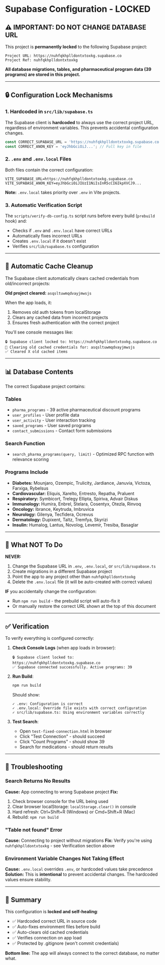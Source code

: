 # Supabase Configuration - LOCKED

## ⚠️ IMPORTANT: DO NOT CHANGE DATABASE URL

This project is **permanently locked** to the following Supabase project:

```
Project URL: https://nuhfqkhplldontxtoxkg.supabase.co
Project Ref: nuhfqkhplldontxtoxkg
```

**All database migrations, tables, and pharmaceutical program data (39 programs) are stored in this project.**

---

## 🔒 Configuration Lock Mechanisms

### 1. Hardcoded in `src/lib/supabase.ts`
The Supabase client is **hardcoded** to always use the correct project URL, regardless of environment variables. This prevents accidental configuration changes.

```typescript
const CORRECT_SUPABASE_URL = 'https://nuhfqkhplldontxtoxkg.supabase.co';
const CORRECT_ANON_KEY = 'eyJhbGciOiJ...'; // Full key in file
```

### 2. `.env` and `.env.local` Files
Both files contain the correct configuration:

```env
VITE_SUPABASE_URL=https://nuhfqkhplldontxtoxkg.supabase.co
VITE_SUPABASE_ANON_KEY=eyJhbGciOiJIUzI1NiIsInR5cCI6IkpXVCJ9...
```

**Note:** `.env.local` takes priority over `.env` in Vite projects.

### 3. Automatic Verification Script
The `scripts/verify-db-config.ts` script runs before every build (`prebuild` hook) and:
- Checks if `.env` and `.env.local` have correct URLs
- Automatically fixes incorrect URLs
- Creates `.env.local` if it doesn't exist
- Verifies `src/lib/supabase.ts` configuration

---

## 🧹 Automatic Cache Cleanup

The Supabase client automatically clears cached credentials from old/incorrect projects:

**Old project cleared:** `asqsltuwmqdvayjmwsjs`

When the app loads, it:
1. Removes old auth tokens from localStorage
2. Clears any cached data from incorrect projects
3. Ensures fresh authentication with the correct project

You'll see console messages like:
```
🔒 Supabase client locked to: https://nuhfqkhplldontxtoxkg.supabase.co
🧹 Clearing old cached credentials for: asqsltuwmqdvayjmwsjs
✅ Cleared X old cached items
```

---

## 📊 Database Contents

The correct Supabase project contains:

### Tables
- `pharma_programs` - 39 active pharmaceutical discount programs
- `user_profiles` - User profile data
- `user_activity` - User interaction tracking
- `saved_programs` - User saved programs
- `contact_submissions` - Contact form submissions

### Search Function
- `search_pharma_programs(query, limit)` - Optimized RPC function with relevance scoring

### Programs Include
- **Diabetes:** Mounjaro, Ozempic, Trulicity, Jardiance, Januvia, Victoza, Farxiga, Rybelsus
- **Cardiovascular:** Eliquis, Xarelto, Entresto, Repatha, Praluent
- **Respiratory:** Symbicort, Trelegy Ellipta, Spiriva, Advair Diskus
- **Immunology:** Humira, Enbrel, Stelara, Cosentyx, Otezla, Rinvoq
- **Oncology:** Ibrance, Keytruda, Imbruvica
- **Neurology:** Gilenya, Tecfidera, Ocrevus
- **Dermatology:** Dupixent, Taltz, Tremfya, Skyrizi
- **Insulin:** Humalog, Lantus, Novolog, Levemir, Tresiba, Basaglar

---

## 🚫 What NOT To Do

**NEVER:**
1. Change the Supabase URL in `.env`, `.env.local`, or `src/lib/supabase.ts`
2. Create migrations in a different Supabase project
3. Point the app to any project other than `nuhfqkhplldontxtoxkg`
4. Delete the `.env.local` file (it will be auto-created with correct values)

**IF** you accidentally change the configuration:
- Run `npm run build` - the prebuild script will auto-fix it
- Or manually restore the correct URL shown at the top of this document

---

## ✅ Verification

To verify everything is configured correctly:

1. **Check Console Logs** (when app loads in browser):
   ```
   🔒 Supabase client locked to: https://nuhfqkhplldontxtoxkg.supabase.co
   ✅ Supabase connected successfully. Active programs: 39
   ```

2. **Run Build**:
   ```bash
   npm run build
   ```
   Should show:
   ```
   ✓ .env: Configuration is correct
   ✓ .env.local: Override file exists with correct configuration
   ✓ src/lib/supabase.ts: Using environment variables correctly
   ```

3. **Test Search**:
   - Open `test-fixed-connection.html` in browser
   - Click "Test Connection" - should succeed
   - Click "Count Programs" - should show 39
   - Search for medications - should return results

---

## 🔧 Troubleshooting

### Search Returns No Results
**Cause:** App connecting to wrong Supabase project
**Fix:**
1. Check browser console for the URL being used
2. Clear browser localStorage: `localStorage.clear()` in console
3. Hard refresh: Ctrl+Shift+R (Windows) or Cmd+Shift+R (Mac)
4. Rebuild: `npm run build`

### "Table not found" Error
**Cause:** Connecting to project without migrations
**Fix:** Verify you're using `nuhfqkhplldontxtoxkg` - see Verification section above

### Environment Variable Changes Not Taking Effect
**Cause:** `.env.local` overrides `.env`, or hardcoded values take precedence
**Solution:** This is **intentional** to prevent accidental changes. The hardcoded values ensure stability.

---

## 📝 Summary

This configuration is **locked and self-healing**:
- ✅ Hardcoded correct URL in source code
- ✅ Auto-fixes environment files before build
- ✅ Auto-clears old cached credentials
- ✅ Verifies connection on app load
- ✅ Protected by .gitignore (won't commit credentials)

**Bottom line:** The app will always connect to the correct database, no matter what.
